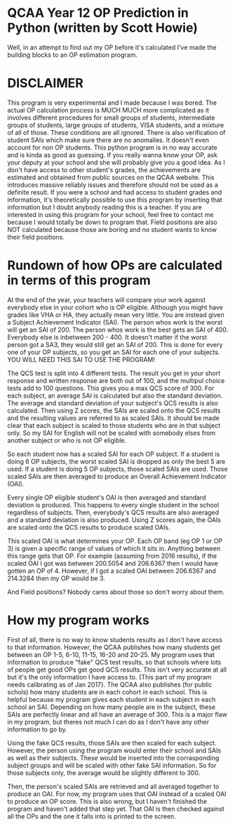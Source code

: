 # QCAA Year 12 OP Prediction in Python (written by Scott Howie)

Well, in an attempt to find out my OP before it's calculated I've made the building blocks to an OP estimation program. 

# DISCLAIMER

This program is very experimental and I made because I was bored. The actual OP calculation process is MUCH MUCH more complicated as it involves different procedures for small groups of students, intermediate groups of students, large groups of students, VISA students, and a mixture of all of those. These conditions are all ignored. There is also verification of student SAIs which make sure there are no anomalies. It doesn't even account for non OP students. This python program is in no way accurate and is kinda as good as guessing. If you really wanna know your OP, ask your deputy at your school and she will probably give you a good idea. As I don't have access to other student's grades, the achievements are estimated and obtained from public sources on the QCAA website. This introduces massive reliably issues and therefore should not be used as a definite result. If you were a school and had access to student grades and information, it's theoretically possible to use this program by inserting that information but I doubt anybody reading this is a teacher. If you are interested in using this program for your school, feel free to contact me because I would totally be down to program that. Field positions are also NOT calculated because those are boring and no student wants to know their field positions.

# Rundown of how OPs are calculated in terms of this program

At the end of the year, your teachers will compare your work against everybody else in your cohort who is OP eligible. Although you might have grades like VHA or HA, they actually mean very little. You are instead given a Subject Achievement Indicator (SAI). The person whos work is the worst will get an SAI of 200. The person whos work is the best gets an SAI of 400. Everybody else is inbetween 200 - 400. It doesn't matter if the worst person got a SA3, they would still get an SAI of 200. This is done for every one of your OP subjects, so you get an SAI for each one of your subjects. YOU WILL NEED THIS SAI TO USE THE PROGRAM!

The QCS test is split into 4 different tests. The result you get in your short response and written response are both out of 100, and the  multipul choice tests add to 100 questions. This gives you a max QCS score of 300. For each subject, an average SAI is calculated but also the standard deviation. The average and standard deviation of your subject's QCS results is also calculated. Then using Z scores, the SAIs are scaled onto the QCS results and the resulting values are referred to as scaled SAIs. It should be made clear that each subject is scaled to those students who are in that subject only. So my SAI for English will not be scaled with somebody elses from another subject or who is not OP eligible.

So each student now has a scaled SAI for each OP subject. If a student is doing 6 OP subjects, the worst scaled SAI is dropped as only the best 5 are used. If a student is doing 5 OP subjects, those scaled SAIs are used. Those scaled SAIs are then averaged to produce an Overall Achievement Indicator (OAI).

Every single OP eligible student's OAI is then averaged and standard deviation is produced. This happens to every single student in the school regardless of subjects. Then, everybody's QCS results are also averaged and a standard deviation is also produced. Using Z scores again, the OAIs are scaled onto the QCS results to produce scaled OAIs.

This scaled OAI is what determines your OP. Each OP band (eg OP 1 or OP 3) is given a specific range of values of which it sits in. Anything between this range gets that OP. For example (assuming from 2016 results), if the scaled OAI I got was between 200.5054 and 206.6367 then I would have gotten an OP of 4. However, if I got a scaled OAI between 206.6367 and 214.3284 then my OP would be 3.

And Field positions? Nobody cares about those so don't worry about them.

# How my program works

First of all, there is no way to know students results as I don't have access to that information. However, the QCAA publishes how many students get between an OP 1-5, 6-10, 11-15, 16-20 and 20-25. My program uses that information to produce "fake" QCS test results, so that schools where lots of people get good OPs get good QCS results. This isn't very accurate at all but it's the only information I have access to. {This part of my program needs calibrating as of Jan 2017}. The QCAA also publishes (for public schols) how many students are in each cohort in each school. This is helpful because my program gives each student in each subject in each school an SAI. Depending on how many people are in the subject, these SAIs are perfectly linear and all have an average of 300. This is a major flaw in my program, but theres not much I can do as I don't have any other information to go by.

Using the fake QCS results, those SAIs are then scaled for each subject. However, the person using the program would enter their school and SAIs as well as their subjects. These would be inserted into the corrasponding subject groups and will be scaled with other fake SAI information. So for those subjects only, the average would be slightly different to 300.

Then, the person's scaled SAIs are retrieved and all averaged together to produce an OAI. For now, my program uses that OAI instead of a scaled OAI to produce an OP score. This is also wrong, but I haven't finished the program and haven't added that step yet. That OAI is then checked against all the OPs and the one it falls into is printed to the screen.
